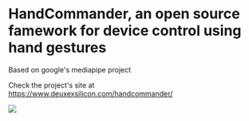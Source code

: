 # HandCommander, an open source famework for device control using hand gestures 

Based on google's mediapipe project

Check the project's site at https://www.deuxexsilicon.com/handcommander/ 

![](transition_on_off.gif)
